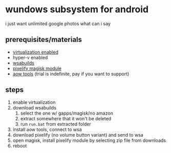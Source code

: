 # wundows subsystem for android
i just want unlimited google photos what can i say

## prerequisites/materials
- [virtualization enabled](https://support.microsoft.com/en-us/windows/enable-virtualization-on-windows-11-pcs-c5578302-6e43-4b4b-a449-8ced115f58e1)
- hyper-v enabled
- [wsabuilds](https://github.com/MustardChef/WSABuilds) 
- [pixelify magisk module](https://github.com/Kingsman44/Pixelify)
- [aow tools](https://apps.microsoft.com/store/detail/aow-tools/9NXM6552H2QL?hl=en-us&gl=us) (trial is indefinite, pay if you want to support)

## steps
1. enable virtualization
2. download wsabuilds
   1. select the one w/ gapps/magisk/no amazon
   2. extract somewhere that it won't be deleted 
   3. run `run.bat` from extracted folder
3. install aow tools, connect to wsa
4. download pixelify (no volume button variant) and send to wsa
5. open magisk, install pixelify module by selecting zip file from downloads
6. reboot
